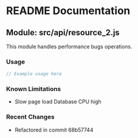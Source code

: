 # README Documentation

## Module: src/api/resource_2.js

This module handles performance bugs operations.

### Usage

```java
// Example usage here
```

### Known Limitations

- Slow page load Database CPU high

### Recent Changes

- Refactored in commit 68b57744
